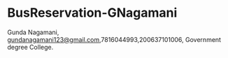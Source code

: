 # BusReservation-GNagamani
Gunda Nagamani, gundanagamani123@gmail.com,7816044993,200637101006, Government degree College.

